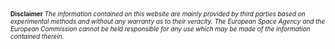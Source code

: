 <font size="0.1">**Disclaimer** *The information contained on this website are mainly provided by third parties based on experimental methods and without any warranty as to their veracity. The European Space Agency and the European Commission cannot be held responsible for any use which may be made of the information contained therein.*</font>


